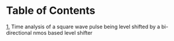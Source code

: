 # Table of Contents

[1.](./spice/nmos-level-shifter/nmos_level_shifter.asc) Time analysis of a square wave pulse being level shifted by a bi-directional nmos based level shifter   
